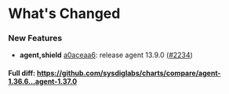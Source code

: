 # What's Changed

### New Features
- **agent,shield** [a0aceaa6](https://github.com/sysdiglabs/charts/commit/a0aceaa6c40b30d43678109d43fa5691c2feebc0): release agent 13.9.0 ([#2234](https://github.com/sysdiglabs/charts/issues/2234))
#### Full diff: https://github.com/sysdiglabs/charts/compare/agent-1.36.6...agent-1.37.0
